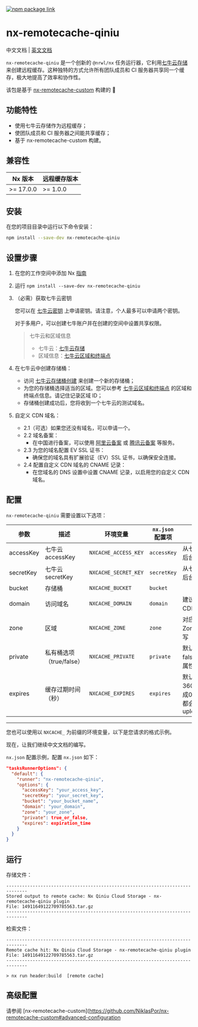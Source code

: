 [![npm package link](https://img.shields.io/npm/v/nx-remotecache-qiniu)](https://www.npmjs.com/package/nx-remotecache-qiniu)

# nx-remotecache-qiniu

中文文档 | [英文文档](./README.md)

`nx-remotecache-qiniu` 是一个创新的 `@nrwl/nx` 任务运行器，它利用[七牛云存储](https://www.qiniu.com/)来创建远程缓存。这种独特的方式允许所有团队成员和 CI 服务器共享同一个缓存，极大地提高了效率和协作性。

该包是基于 [nx-remotecache-custom](https://www.npmjs.com/package/nx-remotecache-custom) 构建的 🙌

## 功能特性

- 使用七牛云存储作为远程缓存；
- 使团队成员和 CI 服务器之间能共享缓存；
- 基于 nx-remotecache-custom 构建。

## 兼容性

| Nx 版本   | 远程缓存版本 |
| --------- | ------------ |
| >= 17.0.0 | >= 1.0.0     |

## 安装

在您的项目目录中运行以下命令安装：

```bash
npm install --save-dev nx-remotecache-qiniu
```

## 设置步骤

1. 在您的工作空间中添加 Nx [指南](https://nx.dev/getting-started/installation)

2. 运行 `npm install --save-dev nx-remotecache-qiniu`

3. （必需）获取七牛云密钥

   您可以在 [七牛云密钥](https://portal.qiniu.com/user/key?ref=developer.qiniu.com&s_path=%2Fkodo%2F1289%2Fnodejs) 上申请密钥。请注意，个人最多可以申请两个密钥。

   对于多用户，可以创建七牛账户并在创建的空间中设置共享权限。

   > 七牛云和区域信息
   >
   > - 七牛云：[七牛云存储](https://www.qiniu.com/products/kodo)
   > - 区域信息：[七牛云区域和终端点](https://developer.qiniu.com/kodo/1671/region-endpoint-fq)

4. 在七牛云中创建存储桶：

   - 访问 [七牛云存储桶创建](https://portal.qiniu.com/kodo/bucket) 来创建一个新的存储桶；
   - 为您的存储桶选择适当的区域。您可以参考 [七牛云区域和终端点](https://developer.qiniu.com/kodo/1671/region-endpoint-fq) 的区域和终端点信息。请记住记录区域 ID；
   - 存储桶创建成功后，您将收到一个七牛云的测试域名。

5. 自定义 CDN 域名：

   - 2.1（可选）如果您还没有域名，可以申请一个。
   - 2.2 域名备案：
     - 在中国进行备案，可以使用 [阿里云备案](https://beian.aliyun.com/) 或 [腾讯云备案](https://cloud.tencent.com/product/ba) 等服务。
   - 2.3 为您的域名配置 EV SSL 证书：
     - 确保您的域名具有扩展验证（EV）SSL 证书，以确保安全连接。
   - 2.4 配置自定义 CDN 域名的 CNAME 记录：
     - 在您域名的 DNS 设置中设置 CNAME 记录，以启用您的自定义 CDN 域名。

## 配置

`nx-remotecache-qiniu` 需要设置以下选项：

| 参数      | 描述                     | 环境变量             | `nx.json` 配置项 | 说明                                           |
| --------- | ------------------------ | -------------------- | ---------------- | ---------------------------------------------- |
| accessKey | 七牛云 accessKey         | `NXCACHE_ACCESS_KEY` | `accessKey`      | 从七牛云管理后台获取                           |
| secretKey | 七牛云 secretKey         | `NXCACHE_SECRET_KEY` | `secretKey`      | 从七牛云管理后台获取                           |
| bucket    | 存储桶                   | `NXCACHE_BUCKET`     | `bucket`         |                                                |
| domain    | 访问域名                 | `NXCACHE_DOMAIN`     | `domain`         | 建议配置CDN加速                                |
| zone      | 区域                     | `NXCACHE_ZONE`       | `zone`           | 对应的是ZoneID，小写                           |
| private   | 私有桶选项（true/false） | `NXCACHE_PRIVATE`    | `private`        | 默认是false，可选属性                          |
| expires   | 缓存过期时间（秒）       | `NXCACHE_EXPIRES`    | `expires`        | 默认是3600，设置成0，则每次都会更新uploadToken |

---

您也可以使用以 `NXCACHE_` 为前缀的环境变量，以下是您请求的格式示例。

现在，让我们继续中文文档的编写。

`nx.json` 配置示例，配置 `nx.json` 如下：

```json
"tasksRunnerOptions": {
  "default": {
    "runner": "nx-remotecache-qiniu",
    "options": {
      "accessKey": "your_access_key",
      "secretKey": "your_secret_key",
      "bucket": "your_bucket_name",
      "domain": "your_domain",
      "zone": "your_zone",
      "private": true_or_false,
      "expires": expiration_time
    }
  }
}
```

## 运行

存储文件：

```
------------------------------------------------------------------------------
Stored output to remote cache: Nx Qiniu Cloud Storage - nx-remotecache-qiniu plugin
File: 14911649122709785563.tar.gz
------------------------------------------------------------------------------
```

检索文件：

```
------------------------------------------------------------------------------
Remote cache hit: Nx Qiniu Cloud Storage - nx-remotecache-qiniu plugin
File: 14911649122709785563.tar.gz
------------------------------------------------------------------------------

> nx run header:build  [remote cache]
```

## 高级配置

请参阅 [nx-remotecache-custom](https://github.com/NiklasPor/nx-remotecache-custom#advanced-configuration
